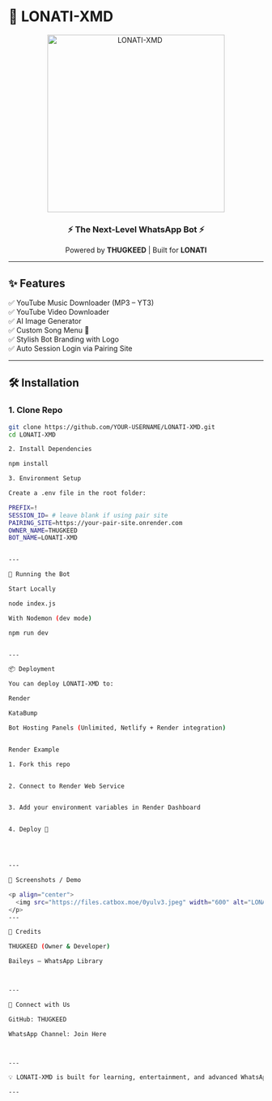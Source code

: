 # 🤖 LONATI-XMD

<p align="center">
  <img src="https://files.catbox.moe/0yulv3.jpeg" alt="LONATI-XMD" width="350"/>
</p>

<h3 align="center">⚡ The Next-Level WhatsApp Bot ⚡</h3>
<p align="center">
   Powered by <b>THUGKEED</b> | Built for <b>LONATI</b>  
</p>

---

## ✨ Features

✅ YouTube Music Downloader (MP3 – YT3)  
✅ YouTube Video Downloader  
✅ AI Image Generator  
✅ Custom Song Menu 🎵  
✅ Stylish Bot Branding with Logo  
✅ Auto Session Login via Pairing Site  

---

## 🛠️ Installation

### 1. Clone Repo
```bash
git clone https://github.com/YOUR-USERNAME/LONATI-XMD.git
cd LONATI-XMD

2. Install Dependencies

npm install

3. Environment Setup

Create a .env file in the root folder:

PREFIX=!
SESSION_ID= # leave blank if using pair site
PAIRING_SITE=https://your-pair-site.onrender.com
OWNER_NAME=THUGKEED
BOT_NAME=LONATI-XMD


---

🚀 Running the Bot

Start Locally

node index.js

With Nodemon (dev mode)

npm run dev


---

📦 Deployment

You can deploy LONATI-XMD to:

Render

KataBump

Bot Hosting Panels (Unlimited, Netlify + Render integration)


Render Example

1. Fork this repo


2. Connect to Render Web Service


3. Add your environment variables in Render Dashboard


4. Deploy 🚀




---

📸 Screenshots / Demo

<p align="center">
  <img src="https://files.catbox.moe/0yulv3.jpeg" width="600" alt="LONATI-XMD Demo"/>
</p>
---

📝 Credits

THUGKEED (Owner & Developer)

Baileys – WhatsApp Library



---

📡 Connect with Us

GitHub: THUGKEED

WhatsApp Channel: Join Here



---

💡 LONATI-XMD is built for learning, entertainment, and advanced WhatsApp automation.

---
